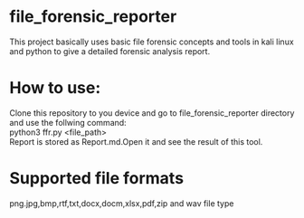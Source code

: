 # file_forensic_reporter
This project basically uses basic file forensic concepts and tools in kali linux and python to give a detailed forensic analysis report.

# How to use:
Clone this repository to you device and go to file_forensic_reporter directory and use the follwing command:  
 python3 ffr.py <file_path>  
  Report is stored as Report.md.Open it and see the result of this tool.

# Supported file formats
png.jpg,bmp,rtf,txt,docx,docm,xlsx,pdf,zip and wav file type

